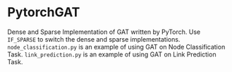# PytorchGAT
Dense and Sparse Implementation of GAT written by PyTorch.
Use `IF_SPARSE` to switch the dense and sparse implementations.
`node_classification.py` is an example of using GAT on Node Classification Task.
`link_prediction.py` is an example of using GAT on Link Prediction Task.

